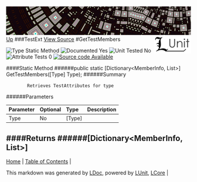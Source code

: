 ![](../Content/LUnit-banner-small.png "")
[<img align="right" src="../Content/LUnit-logo-small.png">](../../README.md)
[Up](TestExt.md)
###TestExt
[View Source](TestExt.md)
#GetTestMembers

![Type Static Method](http://b.repl.ca/v1/Type-Static%20Method-lightgrey.png "") ![Documented Yes](http://b.repl.ca/v1/Documented-Yes-brightgreen.png "") ![Unit Tested No](http://b.repl.ca/v1/Unit%20Tested-No-lightgrey.png "") ![Attribute Tests 0](http://b.repl.ca/v1/Attribute%20Tests-0-lightgrey.png "") [![Source code Available](http://b.repl.ca/v1/Source%20code-Available-brightgreen.png "")](TestExt.md)

####Static Method
######public static [Dictionary<MemberInfo, List<ILUnitAttribute>>] GetTestMembers([Type] Type);
######Summary

            Retrieves TestAttributes for type 
######Parameters

Parameter | Optional | Type | Description
:---  | :---  | :---  | :--- 
Type | No | [Type] | 

####Returns
######[Dictionary<MemberInfo, List<ILUnitAttribute>>]
---

[Home](../../README.md) | [Table of Contents](../../TableOfContents.md) | 


This markdown was generated by [LDoc](https://github.com/CodeSingularity/LDoc), powered by [LUnit](https://github.com/CodeSingularity/LUnit), [LCore](https://github.com/CodeSingularity/LCore) | 

